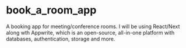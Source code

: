 # book_a_room_app
A booking app for meeting/conference rooms. I will be using React/Next along wth Appwrite, which is an open-source, all-in-one platform with databases, authentication, storage and more.
